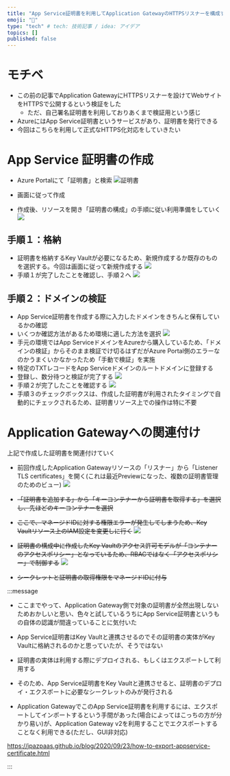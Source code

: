 ```yaml
---
title: "App Service証明書を利用してApplication GatewayのHTTPSリスナーを構成する"
emoji: "🍣"
type: "tech" # tech: 技術記事 / idea: アイデア
topics: []
published: false
---
```


# モチベ
- この前の記事でApplication GatewayにHTTPSリスナーを設けてWebサイトをHTTPSで公開するという検証をした
    - ただ、自己署名証明書を利用しておりあくまで検証用という感じ
- AzureにはApp Service証明書というサービスがあり、証明書を発行できる
- 今回はこちらを利用して正式なHTTPS化対応をしていきたい

# App Service 証明書の作成
- Azure Portalにて「証明書」と検索
![証明書](/images/20230419-appserv-cert/01.png)

- 画面に従って作成
- 作成後、リソースを開き「証明書の構成」の手順に従い利用準備をしていく
![](/images/20230419-appserv-cert/02.png)

## 手順１：格納
- 証明書を格納するKey Vaultが必要になるため、新規作成するか既存のものを選択する。今回は画面に従って新規作成する
![](/images/20230419-appserv-cert/03.png)
- 手順１が完了したことを確認し、手順２へ
![](/images/20230419-appserv-cert/04.png)

## 手順２：ドメインの検証
- App Service証明書を作成する際に入力したドメインをきちんと保有しているかの確認
- いくつか確認方法があるため環境に適した方法を選択
![](/images/20230419-appserv-cert/05.png)
- 手元の環境ではApp ServiceドメインをAzureから購入しているため、「ドメインの検証」からそのまま検証でけ切るはずだがAzure Portal側のエラーなのかうまくいかなかったため「手動で検証」を実施
- 特定のTXTレコードをApp Serviceドメインのルートドメインに登録する
- 登録し、数分待つと検証が完了する
![](/images/20230419-appserv-cert/06.png)
- 手順２が完了したことを確認する
![](/images/20230419-appserv-cert/07.png)
- 手順３のチェックボックスは、作成した証明書が利用されたタイミングで自動的にチェックされるため、証明書リソース上での操作は特に不要

# Application Gatewayへの関連付け
上記で作成した証明書を関連付けていく
- 前回作成したApplication Gatewayリソースの「リスナー」から「Listener TLS certificates」を開く(これは最近Previewになった、複数の証明書管理のためのビュー)
![](/images/20230419-appserv-cert/08.png)

- ~~「証明書を追加する」から「キーコンテナーから証明書を取得する」を選択し、先ほどのキーコンテナーを選択~~
- ~~ここで、マネージドIDに対する権限エラーが発生してしまうため、Key Vaultリソース上のIAM設定を変更しに行く~~
![](/images/20230419-appserv-cert/09.png)
- ~~証明書の構成中に作成したKey Vaultのアクセス許可モデルが「コンテナーのアクセスポリシー」となっているため、RBACではなく「アクセスポリシー」で制御する~~
![](/images/20230419-appserv-cert/10.png)
- ~~シークレットと証明書の取得権限をマネージドIDに付与~~

:::message
- ここまでやって、Application Gateway側で対象の証明書が全然出現しないためおかしいと思い、色々と試しているうちにApp Service証明書というもの自体の認識が間違っていることに気付いた

- App Service証明書はKey Vaultと連携させるのでその証明書の実体がKey Vaultに格納されるのかと思っていたが、そうではない

- 証明書の実体は利用する際にデプロイされる、もしくはエクスポートして利用する

- そのため、App Service証明書をKey Vaultと連携させると、証明書のデプロイ・エクスポートに必要なシークレットのみが発行される

- Application GatewayでこのApp Service証明書を利用するには、エクスポートしてインポートするという手間があった(場合によってはこっちの方が分かり易い)が、Application Gateway v2を利用することでエクスポートすることなく利用できる(ただし、GUI非対応)

https://jpazpaas.github.io/blog/2020/09/23/how-to-export-appservice-certificate.html

:::
